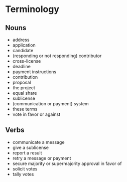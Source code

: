 # Terminology

## Nouns
- address
- application
- candidate
- (responding or not responding) contributor
- cross-license
- deadline
- payment instructions
- contribution
- proposal
- the project
- equal share
- sublicense
- (communication or payment) system
- these terms
- vote in favor or against

## Verbs
- communicate a message
- give a sublicense
- report a result
- retry a message or payment
- secure majority or supermajority approval in favor of
- solicit votes
- tally votes
